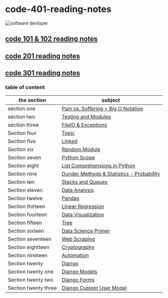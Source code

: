 # code-401-reading-notes


![software devloper](https://exaud.com/wp-content/uploads/2020/09/software-skills.png)

## [code 101 & 102 reading notes](https://aymannaif.github.io/reading-notes/)
## [code 201 reading notes](https://aymannaif.github.io/code-201-reading-notes/)
## [code 301 reading notes](https://aymannaif.github.io/code-301-reading-notes/)
### table of content


the section | subject
------------ | -------------
section one | [Pain vs. Suffering + Big O Notation](https://aymannaif.github.io/reading-notes/class-01)
section two | [Testing and Modules](https://aymannaif.github.io/reading-notes/class-02)
section three | [FileIO & Exceptions](https://aymannaif.github.io/reading-notes/class-03)
Section four |  [Topic](https://aymannaif.github.io/reading-notes/class-04)
Section five | [Linked ](https://aymannaif.github.io/reading-notes/class-05)
Section six  | [Random Module](https://aymannaif.github.io/reading-notes/class-06)
Section seven  | [Python Scope](https://aymannaif.github.io/reading-notes/class-07)
Section eight | [List Comprehensions in Python](https://aymannaif.github.io/reading-notes/class-08)
Section nine |  [Dunder Methods & Statistics - Probability](https://aymannaif.github.io/reading-notes/class-09)
Section ten | [Stacks and Queues](https://aymannaif.github.io/reading-notes/class-10)
Section eleven | [Data Analysis](https://aymannaif.github.io/reading-notes/class-11)
Section twelve | [Pandas](https://aymannaif.github.io/reading-notes/class-12)
Section thirteen | [Linear Regression](https://aymannaif.github.io/reading-notes/class-13)
Section fourteen | [Data Visualization](https://aymannaif.github.io/reading-notes/class-14)
Section fifteen | [Tree](https://aymannaif.github.io/reading-notes/class-15)
Section sixteen | [Data Science Primer](https://aymannaif.github.io/reading-notes/class-16)
Section seventeen | [Web Scraping](https://aymannaif.github.io/reading-notes/class-17)
Section eightteen | [Cryptography](https://aymannaif.github.io/reading-notes/class-18)
Section nineteen | [Automation](https://aymannaif.github.io/reading-notes/class-19)
Section twenty | [Django](https://aymannaif.github.io/reading-notes/class-20)
Section twenty one | [Django Models](https://aymannaif.github.io/reading-notes/class-21)
Section twenty two | [Django Forms](https://aymannaif.github.io/reading-notes/class-22)
Section twenty three | [Django Custom User Model](https://aymannaif.github.io/reading-notes/class-23)

